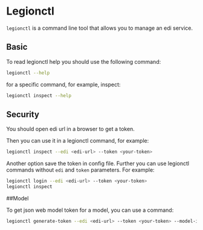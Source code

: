 # Legionctl

`legionctl` is a command line tool that allows you to manage an edi service.

## Basic

To read legionctl help you should use the following command:

```bash
legionctl --help
```

for a specific command, for example, inspect:

```bash
legionctl inspect --help
```

## Security

You should open edi url in a browser to get a token.

Then you can use it in a legionctl command, for example:

```bash
legionctl inspect --edi <edi-url> --token <your-token>
```

Another option save the token in config file. Further you can use legionctl commands without `edi` and
`token` parameters. For example:

```bash
legionctl login --edi <edi-url> --token <your-token>
legionctl inspect
```

##Model

To get json web model token for a model, you can use a command:
```bash
legionctl generate-token --edi <edi-url> --token <your-token> --model-id <model-id> --model-version <model-version>
```
